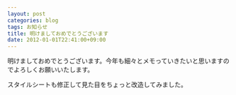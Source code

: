 ```yaml
---
layout: post
categories: blog
tags: お知らせ
title: 明けましておめでとうございます
date: 2012-01-01T22:41:00+09:00
---
```



明けましておめでとうございます。今年も細々とメモっていきたいと思いますのでよろしくお願いいたします。

スタイルシートも修正して見た目をちょっと改造してみました。
